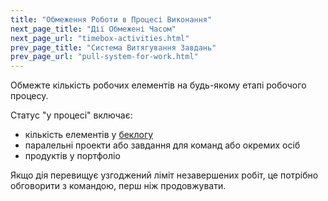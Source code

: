 ```yaml
---
title: "Обмеження Роботи в Процесі Виконання"
next_page_title: "Дії Обмежені Часом"
next_page_url: "timebox-activities.html"
prev_page_title: "Система Витягування Завдань"
prev_page_url: "pull-system-for-work.html"
---
```



<div class="card summary"><div class="card-body">Обмежте кількість робочих елементів на будь-якому етапі робочого процесу.
</div></div>

Статус "у процесі" включає:

- кількість елементів у <a href="glossary.html#entry-backlog" class="glossary-tooltip" data-toggle="tooltip" title="Беклог: Перелік (часто пріоритизований) незавершених елементів роботи (очікуваних кінцевих результатів або драйверів), які необхідно виконати/вирішити.">беклогу</a>
- паралельні проекти або завдання для команд або окремих осіб
- продуктів у портфоліо

Якщо дія перевищує узгоджений ліміт незавершених робіт, це потрібно обговорити з командою, перш ніж продовжувати.